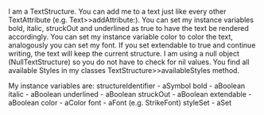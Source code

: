 I am a TextStructure. You can add me to a text just like every other TextAttribute (e.g. Text>>addAttribute:).
You can set my instance variables bold, italic, struckOut and underlined as true to have the text be rendered accordingly. You can set my instance variable color to color the text, analogously you can set my font. 
If you set extendable to true and continue writing, the text will keep the current structure. I am using a null object (NullTextStructure) so you do not have to check for nil values.
You find all available Styles in my classes TextStructure>>availableStyles method.

My instance variables are: 
structureIdentifier - aSymbol
bold - aBoolean
italic - aBoolean
underlined - aBoolean
struckOut - aBoolean
extendable - aBoolean
color - aColor
font - aFont (e.g. StrikeFont)
styleSet - aSet 